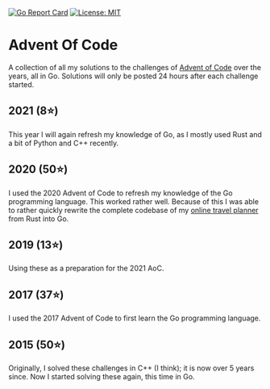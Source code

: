 [![Go Report Card](https://goreportcard.com/badge/github.com/qkniep/advent-of-code)](https://goreportcard.com/report/github.com/qkniep/advent-of-code)
[![License: MIT](https://img.shields.io/github/license/qkniep/advent-of-code)](LICENSE)

# Advent Of Code

A collection of all my solutions to the challenges of [Advent of Code](https://adventofcode.com) over the years, all in Go.
Solutions will only be posted 24 hours after each challenge started.

## 2021 (8⭐)
This year I will again refresh my knowledge of Go, as I mostly used Rust and a bit of Python and C++ recently.

## 2020 (50⭐)
I used the 2020 Advent of Code to refresh my knowledge of the Go programming language.
This worked rather well.
Because of this I was able to rather quickly rewrite the complete codebase of my [online travel planner](http://travelbetter.app) from Rust into Go.

## 2019 (13⭐)
Using these as a preparation for the 2021 AoC.

## 2017 (37⭐)
I used the 2017 Advent of Code to first learn the Go programming language.

## 2015 (50⭐)
Originally, I solved these challenges in C++ (I think); it is now over 5 years since.
Now I started solving these again, this time in Go.
